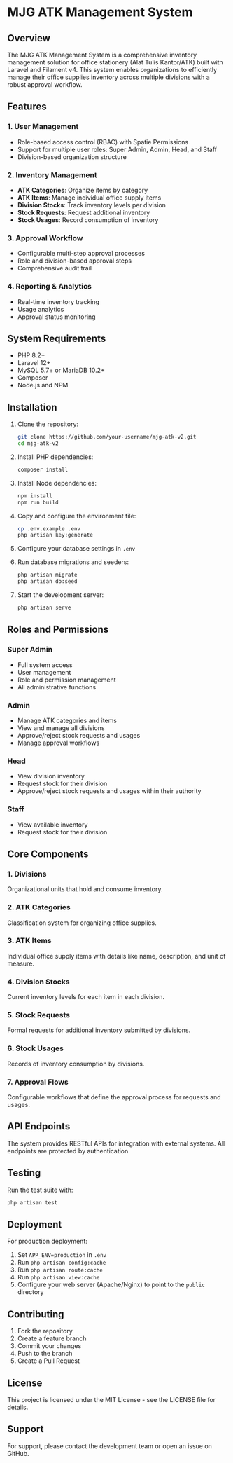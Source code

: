 # MJG ATK Management System

## Overview

The MJG ATK Management System is a comprehensive inventory management solution for office stationery (Alat Tulis Kantor/ATK) built with Laravel and Filament v4. This system enables organizations to efficiently manage their office supplies inventory across multiple divisions with a robust approval workflow.

## Features

### 1. User Management
- Role-based access control (RBAC) with Spatie Permissions
- Support for multiple user roles: Super Admin, Admin, Head, and Staff
- Division-based organization structure

### 2. Inventory Management
- **ATK Categories**: Organize items by category
- **ATK Items**: Manage individual office supply items
- **Division Stocks**: Track inventory levels per division
- **Stock Requests**: Request additional inventory
- **Stock Usages**: Record consumption of inventory

### 3. Approval Workflow
- Configurable multi-step approval processes
- Role and division-based approval steps
- Comprehensive audit trail

### 4. Reporting & Analytics
- Real-time inventory tracking
- Usage analytics
- Approval status monitoring

## System Requirements

- PHP 8.2+
- Laravel 12+
- MySQL 5.7+ or MariaDB 10.2+
- Composer
- Node.js and NPM

## Installation

1. Clone the repository:
   ```bash
   git clone https://github.com/your-username/mjg-atk-v2.git
   cd mjg-atk-v2
   ```

2. Install PHP dependencies:
   ```bash
   composer install
   ```

3. Install Node dependencies:
   ```bash
   npm install
   npm run build
   ```

4. Copy and configure the environment file:
   ```bash
   cp .env.example .env
   php artisan key:generate
   ```

5. Configure your database settings in `.env`

6. Run database migrations and seeders:
   ```bash
   php artisan migrate
   php artisan db:seed
   ```

7. Start the development server:
   ```bash
   php artisan serve
   ```

## Roles and Permissions

### Super Admin
- Full system access
- User management
- Role and permission management
- All administrative functions

### Admin
- Manage ATK categories and items
- View and manage all divisions
- Approve/reject stock requests and usages
- Manage approval workflows

### Head
- View division inventory
- Request stock for their division
- Approve/reject stock requests and usages within their authority

### Staff
- View available inventory
- Request stock for their division

## Core Components

### 1. Divisions
Organizational units that hold and consume inventory.

### 2. ATK Categories
Classification system for organizing office supplies.

### 3. ATK Items
Individual office supply items with details like name, description, and unit of measure.

### 4. Division Stocks
Current inventory levels for each item in each division.

### 5. Stock Requests
Formal requests for additional inventory submitted by divisions.

### 6. Stock Usages
Records of inventory consumption by divisions.

### 7. Approval Flows
Configurable workflows that define the approval process for requests and usages.

## API Endpoints

The system provides RESTful APIs for integration with external systems. All endpoints are protected by authentication.

## Testing

Run the test suite with:
```bash
php artisan test
```

## Deployment

For production deployment:

1. Set `APP_ENV=production` in `.env`
2. Run `php artisan config:cache`
3. Run `php artisan route:cache`
4. Run `php artisan view:cache`
5. Configure your web server (Apache/Nginx) to point to the `public` directory

## Contributing

1. Fork the repository
2. Create a feature branch
3. Commit your changes
4. Push to the branch
5. Create a Pull Request

## License

This project is licensed under the MIT License - see the LICENSE file for details.

## Support

For support, please contact the development team or open an issue on GitHub.
